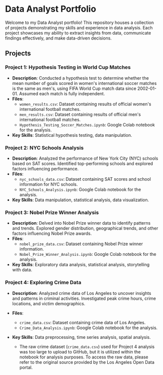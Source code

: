 # Data Analyst Portfolio

Welcome to my Data Analyst portfolio! This repository houses a collection of projects demonstrating my skills and experience in data analysis. Each project showcases my ability to extract insights from data, communicate findings effectively, and make data-driven decisions.

## Projects

### Project 1: Hypothesis Testing in World Cup Matches

- **Description**: Conducted a hypothesis test to determine whether the mean number of goals scored in women's international soccer matches is the same as men's, using FIFA World Cup match data since 2002-01-01. Assumed each match is fully independent.
- **Files**:
  - `women_results.csv`: Dataset containing results of official women's international football matches.
  - `men_results.csv`: Dataset containing results of official men's international football matches.
  - `Hypothesis_Testing_Soccer_Matches.ipynb`: Google Colab notebook for the analysis.
- **Key Skills**: Statistical hypothesis testing, data manipulation.

### Project 2: NYC Schools Analysis

- **Description**: Analyzed the performance of New York City (NYC) schools based on SAT scores. Identified top-performing schools and explored factors influencing performance.
- **Files**:
  - `nyc_schools_data.csv`: Dataset containing SAT scores and school information for NYC schools.
  - `NYC_Schools_Analysis.ipynb`: Google Colab notebook for the analysis.
- **Key Skills**: Data manipulation, statistical analysis, data visualization.

### Project 3: Nobel Prize Winner Analysis

- **Description**: Delved into Nobel Prize winner data to identify patterns and trends. Explored gender distribution, geographical trends, and other factors influencing Nobel Prize awards.
- **Files**:
  - `nobel_prize_data.csv`: Dataset containing Nobel Prize winner information.
  - `Nobel_Prize_Winner_Analysis.ipynb`: Google Colab notebook for the analysis.
- **Key Skills**: Exploratory data analysis, statistical analysis, storytelling with data.

### Project 4: Exploring Crime Data

- **Description**: Analyzed crime data of Los Angeles to uncover insights and patterns in criminal activities. Investigated peak crime hours, crime locations, and victim demographics.
- **Files**:
  - `crime_data.csv`: Dataset containing crime data of Los Angeles.
  - `Crime_Data_Analysis.ipynb`: Google Colab notebook for the analysis.
- **Key Skills**: Data preprocessing, time series analysis, spatial analysis.

  - The raw crime dataset (`crime_data.csv`) used for Project 4 analysis was too large to upload to GitHub, but it is utilized within the notebook for analysis purposes. To access the raw data, please refer to the original source provided by the Los Angeles Open Data portal.
